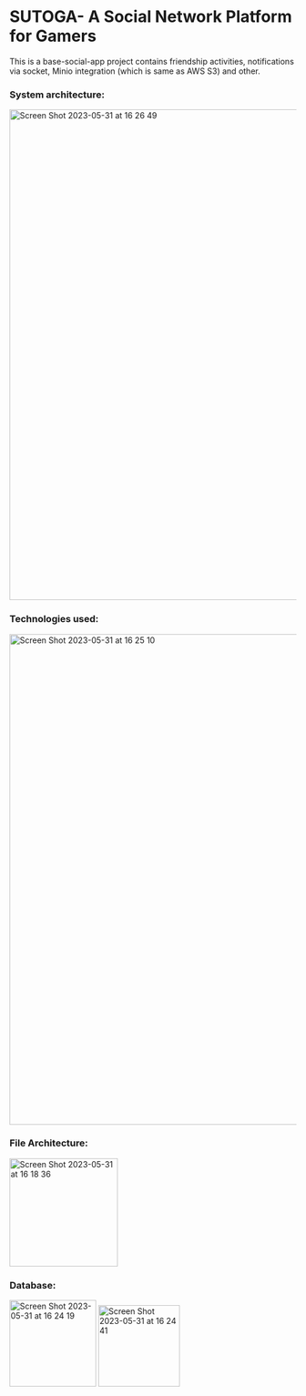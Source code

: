 # SUTOGA- A Social Network Platform for Gamers

This is a base-social-app project contains friendship activities, notifications via socket, Minio integration (which is same as AWS S3) and other. 

### System architecture:

<img width="862" alt="Screen Shot 2023-05-31 at 16 26 49" src="https://github.com/erennatala/Sutoga/assets/47419589/eb97b63a-a9cf-4605-9dd9-97d37c9d79f7">

### Technologies used:

<img width="862" alt="Screen Shot 2023-05-31 at 16 25 10" src="https://github.com/erennatala/Sutoga/assets/47419589/3a380379-52d5-4018-afc1-d61cfebee6c4">

### File Architecture:

<img width="190" alt="Screen Shot 2023-05-31 at 16 18 36" src="https://github.com/erennatala/Sutoga/assets/47419589/97f533c4-b5ac-427f-af89-1807a86ae317">

### Database:

<img width="152" alt="Screen Shot 2023-05-31 at 16 24 19" src="https://github.com/erennatala/Sutoga/assets/47419589/8015f72a-688d-4d73-b8b6-c3f71c728f4a">

<img width="143" alt="Screen Shot 2023-05-31 at 16 24 41" src="https://github.com/erennatala/Sutoga/assets/47419589/190ddac2-95fb-4be0-ada5-de91db6c2547">

